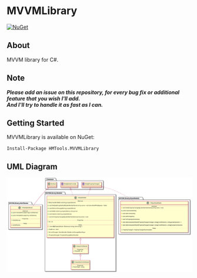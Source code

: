 
# MVVMLibrary
[![NuGet](https://img.shields.io/nuget/v/HMTools.MVVMLibrary.svg)](https://www.nuget.org/packages/HMTools.MVVMLibrary)

## About
MVVM library for C#.

## Note
***Please add an issue on this repository, for every bug fix or additional feature that you wish I'll add.</br>
And I'll try to handle it as fast as I can.***

## Getting Started
MVVMLibrary is available on NuGet:
```
Install-Package HMTools.MVVMLibrary
```

## UML Diagram
![](./ReadmeResources/MVVMLibraryUML.svg?raw=1)
